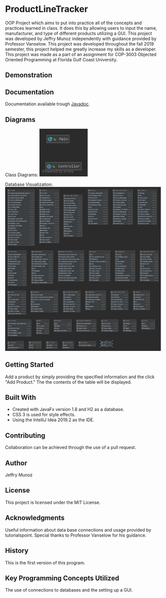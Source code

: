 # ProductLineTracker
OOP Project which aims to put into practice all of the concepts and practices learned in class. It does this by allowing users to input the name, manufacturer, and type of different products utilizing a GUI. This project was developed by Jeffry Munoz independently with guidance provided by Professor Vanselow. This project was developed throughout the fall 2019 semester, this project helped me greatly increase my skills as a developer. This project was made as a part of an assignment for COP-3003 Objected Oriented Programming at Florida Gulf Coast University. 

## Demonstration

## Documentation
Documentation available trough [Javadoc](https://jeffmunoz.github.io/ProductLineTracker/). 

## Diagrams
Class Diagrams:
![Class Diagram](https://raw.githubusercontent.com/JeffMunoz/ProductLineTracker/master/PackageProductLine.png)

Database Visualization:
![Database](https://raw.githubusercontent.com/JeffMunoz/ProductLineTracker/master/ProductionDB.png)
## Getting Started
Add a product by simply providing the specified information and the click "Add Product." The the contents of the table will be displayed. 
## Built With
- Created with JavaFx version 1.8 and H2 as a database.
- CSS 3 is used for style effects.
- Using the IntelliJ Idea 2019.2 as the IDE.

## Contributing
Collaboration can be achieved through the use of a pull request.
## Author
Jeffry Munoz
## License
This project is licensed under the MIT License.
## Acknowledgments
Useful information about data base connections and usage provided by tutorialspoint.
Special thanks to Professor Vanselow for his guidance.

## History
This is the first version of this program.

## Key Programming Concepts Utilized
The use of connections to databases and the setting up a GUI.
